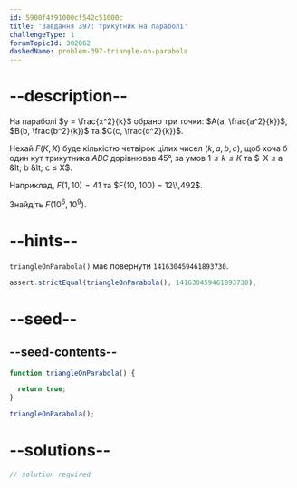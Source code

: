 ```yaml
---
id: 5900f4f91000cf542c51000c
title: 'Завдання 397: трикутник на параболі'
challengeType: 1
forumTopicId: 302062
dashedName: problem-397-triangle-on-parabola
---
```


# --description--

На параболі $y = \frac{x^2}{k}$ обрано три точки: $A(a, \frac{a^2}{k})$, $B(b, \frac{b^2}{k})$ та $C(c, \frac{c^2}{k})$.

Нехай $F(K, X)$ буде кількістю четвірок цілих чисел $(k, a, b, c)$, щоб хоча б один кут трикутника $ABC$ дорівнював 45°, за умов $1 ≤ k ≤ K$ та $-X ≤ a &lt; b &lt; c ≤ X$.

Наприклад, $F(1, 10) = 41$ та $F(10, 100) = 12\\,492$.

Знайдіть $F({10}^6, {10}^9)$.

# --hints--

`triangleOnParabola()` має повернути `141630459461893730`.

```js
assert.strictEqual(triangleOnParabola(), 141630459461893730);
```

# --seed--

## --seed-contents--

```js
function triangleOnParabola() {

  return true;
}

triangleOnParabola();
```

# --solutions--

```js
// solution required
```
